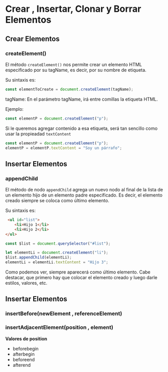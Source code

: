 # Crear , Insertar, Clonar y Borrar Elementos #

## Crear Elementos

### createElement()
El método `createElement()` nos permite crear un elemento HTML especificado por su tagName, es decir, por su nombre de etiqueta.

Su sintaxis es:

````js
const elementToCreate = document.createElement(tagName);
````

tagName: En el parámetro tagName, irá entre comillas la etiqueta HTML.

Ejemplo:

````js
const elementP = document.createElement("p");
````

Si le queremos agregar contenido a esa etiqueta, será tan sencillo como usar la propieadad `textContent`

````js
const elementP = document.createElement("p");
elementP = elementP.textContent = "Soy un párrafo";
````

## Insertar Elementos ##

### appendChild ###
El método de nodo `appendChild` agrega un nuevo nodo al final de la lista de un elemento hijo de un elemento padre especificado. Es decir, el elemento creado siempre se coloca como último elemento.

Su sintaxis es:

````html
 <ul id="list">
    <li>Hijo 1</li>
    <li>Hijo 2</li>
</ul> 
````

````js
const $list = document.querySelector("#list");

let elementLi = document.createElement("li");
$list.appendChild(elementLi);
elementLi = elementLi.textContent = "Hijo 3";
````

Como podemos ver, siempre aparecerá como último elemento. Cabe destacar, que primero hay que colocar el elemento creado y luego darle estilos, valores, etc.

## Insertar Elementos ##

### insertBefore(newElement , referenceElement) ###

### insertAdjacentElement(position , element) ###
**Valores de position**
- beforebegin
- afterbegin
- beforeend
- afterend

